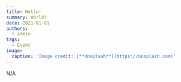 ```yaml
---
title: Hello!
summary: World!
date: 2021-01-01
authors:
  - admin
tags:
  - Event
image:
  caption: 'Image credit: [**Unsplash**](https://unsplash.com)'
---
```


N/A
